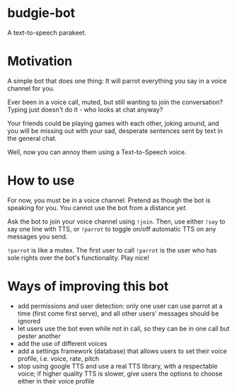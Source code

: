 # budgie-bot
A text-to-speech parakeet.

# Motivation
A simple bot that does one thing: It will parrot everything you say in a voice channel for you.

Ever been in a voice call, muted, but still wanting to join the conversation?  Typing just doesn't do it - who looks at chat anyway?

Your friends could be playing games with each other, joking around, and you will be missing out with your sad, desperate sentences sent by text
in the general chat.

Well, now you can annoy them using a Text-to-Speech voice.

# How to use

For now, you must be in a voice channel.  Pretend as though the bot is speaking for you.  You cannot use the bot from a distance *yet*.

Ask the bot to join your voice channel using `!join`.  Then, use either `!say` to say one line with TTS, or `!parrot` to toggle on/off automatic TTS
on any messages you send.

`!parrot` is like a mutex.  The first user to call `!parrot` is the user who has sole rights over the bot's functionality.  Play nice!

# Ways of improving this bot

- add permissions and user detection: only one user can use parrot at a time (first come first serve), and all other users' messages should be ignored
- let users use the bot even while not in call, so they can be in one call but pester another
- add the use of different voices
- add a settings framework (database) that allows users to set their voice profile, i.e. voice, rate, pitch
- stop using google TTS and use a real TTS library, with a respectable voice; if higher quality TTS is slower, give users the options to choose either in their voice profile
